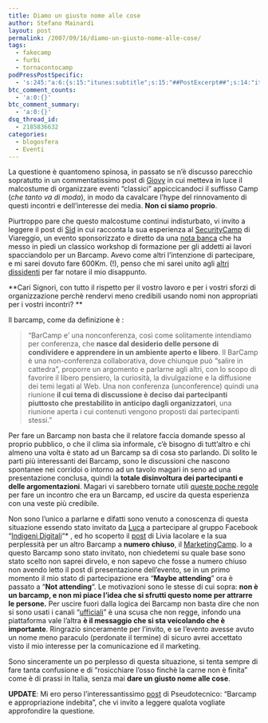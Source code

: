```yaml
---
title: Diamo un giusto nome alle cose
author: Stefano Mainardi
layout: post
permalink: /2007/09/16/diamo-un-giusto-nome-alle-cose/
tags:
  - fakecamp
  - furbi
  - tornacontocamp
podPressPostSpecific:
  - 's:245:"a:6:{s:15:"itunes:subtitle";s:15:"##PostExcerpt##";s:14:"itunes:summary";s:15:"##PostExcerpt##";s:15:"itunes:keywords";s:17:"##WordPressCats##";s:13:"itunes:author";s:10:"##Global##";s:15:"itunes:explicit";s:2:"No";s:12:"itunes:block";s:2:"No";}";'
btc_comment_counts:
  - 'a:0:{}'
btc_comment_summary:
  - 'a:0:{}'
dsq_thread_id:
  - 2185836632
categories:
  - blogosfera
  - Eventi
---
```

La questione è quantomeno spinosa, in passato se n&#8217;è discusso parecchio sopratutto in un commentatissimo post di [Giovy][1] in cui metteva in luce il malcostume di organizzare eventi &#8220;classici&#8221; appiccicandoci il suffisso Camp (*che tanto va di moda*), in modo da cavalcare l&#8217;hype del rinnovamento di questi incontri e dell&#8217;interesse dei media. **Non ci siamo proprio**.

Piurtroppo pare che questo malcostume continui indisturbato, vi invito a leggere il post di [Sid][2] in cui racconta la sua esperienza al [SecurityCamp][3] di Viareggio, un evento sponsorizzato e diretto da una [nota banca][4] che ha messo in piedi un classico workshop di formazione per gli addetti ai lavori spacciandolo per un Barcamp. Avevo come altri l&#8217;intenzione di partecipare, e mi sarei dovuto fare 600Km. (!), penso che mi sarei unito agli [altri dissidenti][5] per far notare il mio disappunto.

**Cari Signori, con tutto il rispetto per il vostro lavoro e per i vostri sforzi di organizzazione perchè rendervi meno credibili usando nomi non appropriati per i vostri incontri? **

Il barcamp, come da definizione è :

> &#8220;BarCamp e’ una nonconferenza, così come solitamente intendiamo per conferenza, che **nasce dal desiderio delle persone di condividere e apprendere in un ambiente aperto e libero**. Il BarCamp è una non-conferenza collaborativa, dove chiunque può “salire in cattedra”, proporre un argomento e parlarne agli altri, con lo scopo di favorire il libero pensiero, la curiosità, la divulgazione e la diffusione dei temi legati al Web. Una non conferenza (unconference) quindi una riunione **il cui tema di discussione è deciso dai partecipanti piuttosto che prestabilito in anticipo dagli organizzatori**, una riunione aperta i cui contenuti vengono proposti dai partecipanti stessi.&#8221;

Per fare un Barcamp non basta che il relatore faccia domande spesso al proprio pubblico, o che il clima sia informale, c&#8217;è bisogno di tutt&#8217;altro e chi almeno una volta è stato ad un Barcamp sa di cosa sto parlando. Di solito le parti più interessanti dei Barcamp, sono le discussioni che nascono spontanee nei corridoi o intorno ad un tavolo magari in seno ad una presentazione conclusa, quindi la **totale disinvoltura dei partecipanti e delle argomentazioni**. Magari vi sarebbero tornate utili [queste poche regole][6] per fare un incontro che era un Barcamp, ed uscire da questa esperienza con una veste più credibile.

Non sono l&#8217;unico a parlarne e difatti sono venuto a conoscenza di questa situazione essendo stato invitato da [Luca][7] a partecipare al gruppo Facebook &#8220;[Indigeni Digitali][8]&#8220;* , ed ho scoperto il [post][9] di Livia Iacolare e la sua perplessità per un altro Barcamp a **numero chiuso**, il [MarketingCamp][10]. Io a questo Barcamp sono stato invitato, non chiedetemi su quale base sono stato scelto non saprei dirvelo, e non sapevo che fosse a numero chiuso non avendo letto il post di presentazione dell&#8217;evento, se in un primo momento il mio stato di partecipazione era &#8220;**Maybe attending**&#8221; ora è passato a &#8220;**Not attending**&#8220;. Le motivazioni sono le stesse di cui sopra: **non è un barcamp, e non mi piace l&#8217;idea che si sfrutti questo nome per attrarre le persone.** Per uscire fuori dalla logica dei Barcamp non basta dire che non si sono usati i canali &#8220;[ufficiali][11]&#8221; è una scusa che non regge, infondo una piattaforma vale l&#8217;altra **è il messaggio che si sta veicolando che è importante**. Ringrazio sinceramente per l&#8217;invito, e se l&#8217;evento avesse avuto un nome meno paraculo (perdonate il termine) di sicuro avrei accettato visto il mio interesse per la comunicazione ed il marketing.

Sono sinceramente un po perplesso di questa situazione, si tenta sempre di fare tanta confusione e di &#8220;rosicchiare l&#8217;osso finchè la carne non è finita&#8221; come è di prassi in Italia, senza mai **dare un giusto nome alle cose**.

**UPDATE**: Mi ero perso l&#8217;interessantissimo [post][12] di Pseudotecnico: &#8220;Barcamp e appropriazione indebita&#8221;, che vi invito a leggere qualota vogliate approfondire la questione.

 [1]: http://www.giovy.it/2007/06/11/barcamp-improvvisacamp-e-tornacontocamp/
 [2]: http://sid05.blogspot.com/2007/09/questo-bar-non-un-camp.html#tutto
 [3]: http://www.barcampitalia.org/2007/09/12/securitycamp-2/
 [4]: http://blog.iwbank.it/?p=41
 [5]: http://www.haloscan.com/comments/sid05/8306844231079398976/?src=hsr#61714
 [6]: http://wiki.bzaar.net/BarCampGuide
 [7]: http://www.lucasartoni.com
 [8]: http://www.facebook.com/group.php?gid=11502410141
 [9]: http://liviacolare.com/it/2007/09/15/indigeni-digitali-alla-riscossa
 [10]: http://blog.camisani.com/2007/09/marketingcamp-3-invito-riservato-a-10-esploratori-digitali.html
 [11]: http://www.barcamp.org
 [12]: http://www.pseudotecnico.org/blog/2007/09/16/barcamp-e-appropriazione-indebita/